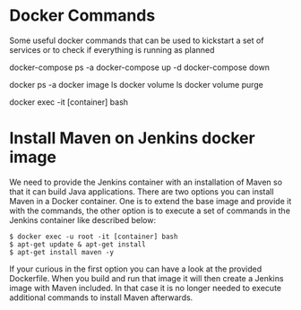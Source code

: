 # Docker Commands
Some useful docker commands that can be used to kickstart a set of services or to check if everything is running as
planned

docker-compose ps -a
docker-compose up -d
docker-compose down

docker ps -a
docker image ls
docker volume ls
docker volume purge

docker exec -it [container] bash

# Install Maven on Jenkins docker image
We need to provide the Jenkins container with an installation of Maven so that it can build Java applications. There are
two options you can install Maven in a Docker container. One is to extend the base image and provide it with the commands,
the other option is to execute a set of commands in the Jenkins container like described below:

```shell script
$ docker exec -u root -it [container] bash
$ apt-get update & apt-get install
$ apt-get install maven -y
```
If your curious in the first option you can have a look at the provided Dockerfile. When you build and run that image
it will then create a Jenkins image with Maven included. In that case it is no longer needed to execute additional commands
to install Maven afterwards.